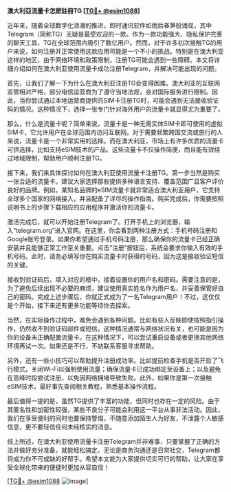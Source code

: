 **澳大利亞流量卡怎麽註冊TG [[TG💪+ @esim1088](https://t.me/s/esim1088)]**

近年来，随着全球数字化浪潮的推进，即时通讯软件如雨后春笋般涌现，其中Telegram（简称TG）无疑是最受欢迎的一款。作为一款功能强大、隐私保护完善的聊天工具，TG在全球范围内吸引了数亿用户。然而，对于许多初次接触TG的用户来说，如何注册并正常使用这款应用可能是一个不小的挑战。特别是在澳大利亚这样的地区，由于网络环境和政策限制，注册TG可能会遇到一些障碍。本文将详细介绍如何在澳大利亚使用流量卡成功注册Telegram，并解决可能出现的问题。

首先，让我们了解一下为什么在澳大利亚注册TG会变得困难。澳大利亚的互联网监管相对严格，部分电信运营商为了遵守当地法规，会对国际服务进行限制。因此，当你尝试通过本地运营商提供的SIM卡注册TG时，可能会遇到无法接收验证码的情况。这种情况下，选择一张专门针对海外用户的流量卡就显得尤为重要了。

那么，什么是流量卡呢？简单来说，流量卡是一种无需实体SIM卡即可使用的虚拟SIM卡，它允许用户在全球范围内访问互联网。对于需要频繁跨国交流或旅行的人来说，流量卡是一个非常实用的选择。而在澳大利亚，市场上有许多优质的流量卡可供选择，比如支持eSIM技术的产品。这些流量卡不仅操作简便，而且能有效绕过地域限制，帮助用户顺利注册TG。

接下来，我们来具体探讨如何在澳大利亚使用流量卡注册TG。第一步当然是购买一张合适的流量卡。建议大家选择那些提供多种语言支持、覆盖范围广且客户评价良好的品牌。例如，某知名品牌的eSIM流量卡就非常适合澳大利亚用户，它支持全球多个国家的网络接入，并且配备了详尽的操作指南。购买完成后，你需要按照说明书上的步骤下载相应的应用程序并激活你的流量卡。

激活完成后，就可以开始注册Telegram了。打开手机上的浏览器，输入“telegram.org”进入官网。在这里，你会看到两种注册方式：手机号码注册和Google账号登录。如果你希望通过手机号码注册，那么确保你的流量卡已经正确安装并且能够正常工作至关重要。点击“注册”按钮后，系统会要求你输入有效的手机号码。此时，请务必填写你在购买流量卡时获得的号码，因为这是接收验证短信的关键。

接收到验证码后，填入对应的框中，接着设置你的用户名和密码。需要注意的是，为了避免后续出现不必要的麻烦，建议使用真实姓名作为用户名，并妥善保管好自己的密码。完成上述步骤后，你就正式成为了一名Telegram用户！不过，这仅仅是个开始，接下来还有更多功能等待你去探索。

当然，在实际操作过程中，难免会遇到各种问题。比如有些人反映即使按照指引操作，仍然收不到验证码邮件或短信。这种情况通常与网络状况有关，也可能是因为你的设备未正确配置流量卡。在这种情况下，可以尝试重启设备或者更换其他网络环境再试一次。如果还是不行，不妨联系客服寻求帮助。

另外，还有一些小技巧可以帮助提升注册成功率。比如提前检查手机是否开启了飞行模式，关闭Wi-Fi以强制使用流量；确保流量卡已成功绑定至设备上；以及避免在高峰时段尝试注册，以免因网络拥堵导致失败。此外，如果你是第一次接触eSIM技术，最好事先查阅相关教程，熟悉基本操作流程。

最后值得一提的是，虽然TG提供了丰富的功能，但同时也存在一定的风险。由于其匿名性和加密性较强，某些不良分子可能会利用这一平台从事非法活动。因此，我们在享受便利的同时也要保持警惕，不随意添加陌生人为好友，不泄露个人敏感信息，更不要轻信任何未经核实的消息。

综上所述，在澳大利亚使用流量卡注册Telegram并非难事，只要掌握了正确的方法并做好充分准备，就能轻松搞定。无论是商务沟通还是日常社交，Telegram都将成为你不可或缺的好帮手。希望本文能为大家提供切实可行的帮助，让大家在享受全球化带来的便捷时更加从容自信！

[[TG💪+ @esim1088](https://t.me/s/esim1088) ![Image](https://i.postimg.cc/4NQfJmqS/Snipaste-2025-05-13-00-14-12.png)]